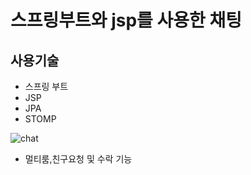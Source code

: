# 스프링부트와 jsp를 사용한 채팅

## 사용기술

- 스프링 부트
- JSP
- JPA
- STOMP


![chat](https://github.com/gowoo97/ChatApp/assets/54802110/7e85485b-b1fa-498d-917b-60d19df1de91)

- 멀티룸,친구요청 및 수락 기능

